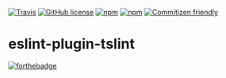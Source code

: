 [![Travis](https://img.shields.io/travis/JamesHenry/eslint-plugin-tslint.svg?style=flat-square)](https://travis-ci.org/JamesHenry/eslint-plugin-tslint)
[![GitHub license](https://img.shields.io/npm/l/eslint-plugin-tslint.svg?style=flat-square)](https://github.com/JamesHenry/eslint-plugin-tslint/blob/master/LICENSE) [![npm](https://img.shields.io/npm/v/eslint-plugin-tslint.svg?style=flat-square)](https://www.npmjs.com/package/eslint-plugin-tslint) [![npm](https://img.shields.io/npm/dt/eslint-plugin-tslint.svg?style=flat-square)](https://www.npmjs.com/package/eslint-plugin-tslint)
[![Commitizen friendly](https://img.shields.io/badge/commitizen-friendly-brightgreen.svg)](http://commitizen.github.io/cz-cli/)

# eslint-plugin-tslint

[![forthebadge](http://forthebadge.com/images/badges/built-with-love.svg)](http://forthebadge.com)

